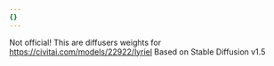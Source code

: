 ```yaml
---
{}
---
```

Not official! This are diffusers weights for https://civitai.com/models/22922/lyriel
Based on Stable Diffusion v1.5